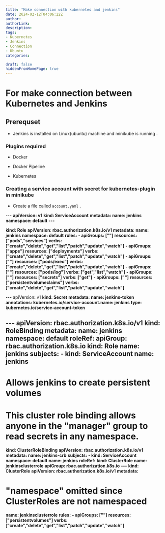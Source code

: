 ```yaml
---
title: "Make connection with kubernetes and jenkins"
date: 2024-02-12T04:06:22Z
author:
authorLink:
description:
tags:
- Kubernetes
- Jenkins
- Connection
- Ubuntu
categories:

draft: false
hiddenFromHomePage: true
---
```


# For make connection between Kubernetes and Jenkins

## Prerequset 

* Jenkins is installed on Linux(ubuntu) machine and minikube is running .

### Plugins required 

* Docker

* Docker Pipeline

* Kubernetes

### Creating a service account with secret for kubernetes-plugin in minikube

* Create a file called `account.yaml` .

**---**
**apiVersion: v1**
**kind: ServiceAccount**
**metadata:**
  **name: jenkins**
  **namespace: default**
**---**

**kind: Role**
**apiVersion: rbac.authorization.k8s.io/v1**
**metadata:**
  **name: jenkins**
  **namespace: default**
**rules:**
**- apiGroups: [""]**
  **resources: ["pods","services"]**
  **verbs: ["create","delete","get","list","patch","update","watch"]**
**- apiGroups: ["apps"]**
  **resources: ["deployments"]**
  **verbs: ["create","delete","get","list","patch","update","watch"]**
**- apiGroups: [""]**
  **resources: ["pods/exec"]**
  **verbs: ["create","delete","get","list","patch","update","watch"]**
**- apiGroups: [""]**
  **resources: ["pods/log"]**
  **verbs: ["get","list","watch"]**
**- apiGroups: [""]**
  **resources: ["secrets"]**
  **verbs: ["get"]**
**- apiGroups: [""]**
  **resources: ["persistentvolumeclaims"]**
  **verbs: ["create","delete","get","list","patch","update","watch"]**
 
**---**
apiVersion: v1
**kind: Secret**
**metadata:**
  **name: jenkins-token**
  **annotations:**
    **kubernetes.io/service-account.name: jenkins**
**type: kubernetes.io/service-account-token**

**---**
**apiVersion: rbac.authorization.k8s.io/v1**
**kind: RoleBinding**
**metadata:**
  **name: jenkins**
  **namespace: default**
**roleRef:**
  **apiGroup: rbac.authorization.k8s.io**
  **kind: Role**
  **name: jenkins**
**subjects:**
**- kind: ServiceAccount**
  **name: jenkins**
---
# Allows jenkins to create persistent volumes
# This cluster role binding allows anyone in the "manager" group to read secrets in any namespace.
**kind: ClusterRoleBinding**
**apiVersion: rbac.authorization.k8s.io/v1**
**metadata:**
  **name: jenkins-crb**
**subjects:**
**- kind: ServiceAccount**
  **namespace: default**
  **name: jenkins**
**roleRef:**
  **kind: ClusterRole**
  **name: jenkinsclusterrole**
  **apiGroup: rbac.authorization.k8s.io**
**---**
**kind: ClusterRole**
**apiVersion: rbac.authorization.k8s.io/v1**
**metadata:**
  # "namespace" omitted since ClusterRoles are not namespaced
  **name: jenkinsclusterrole**
**rules:**
**- apiGroups: [""]**
  **resources: ["persistentvolumes"]**
  **verbs: ["create","delete","get","list","patch","update","watch"]**